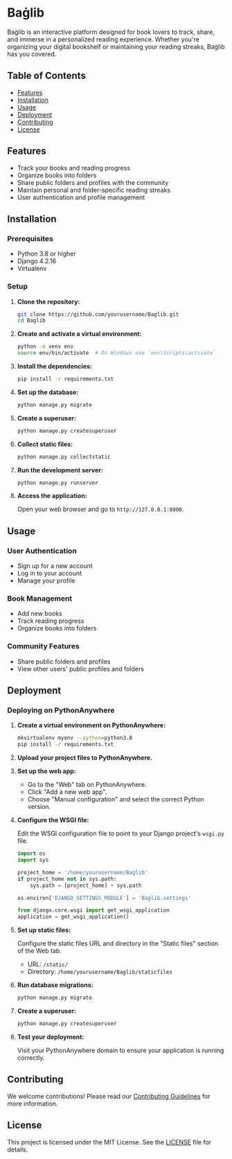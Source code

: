 # Baġlib

Baġlib is an interactive platform designed for book lovers to track, share, and immerse in a personalized reading experience. Whether you're organizing your digital bookshelf or maintaining your reading streaks, Baġlib has you covered.

## Table of Contents

- [Features](#features)
- [Installation](#installation)
- [Usage](#usage)
- [Deployment](#deployment)
- [Contributing](#contributing)
- [License](#license)

## Features

- Track your books and reading progress
- Organize books into folders
- Share public folders and profiles with the community
- Maintain personal and folder-specific reading streaks
- User authentication and profile management

## Installation

### Prerequisites

- Python 3.8 or higher
- Django 4.2.16
- Virtualenv

### Setup

1. **Clone the repository:**

    ```sh
    git clone https://github.com/yourusername/Baglib.git
    cd Baglib
    ```

2. **Create and activate a virtual environment:**

    ```sh
    python -m venv env
    source env/bin/activate  # On Windows use `env\Scripts\activate`
    ```

3. **Install the dependencies:**

    ```sh
    pip install -r requirements.txt
    ```

4. **Set up the database:**

    ```sh
    python manage.py migrate
    ```

5. **Create a superuser:**

    ```sh
    python manage.py createsuperuser
    ```

6. **Collect static files:**

    ```sh
    python manage.py collectstatic
    ```

7. **Run the development server:**

    ```sh
    python manage.py runserver
    ```

8. **Access the application:**

    Open your web browser and go to `http://127.0.0.1:8000`.

## Usage

### User Authentication

- Sign up for a new account
- Log in to your account
- Manage your profile

### Book Management

- Add new books
- Track reading progress
- Organize books into folders

### Community Features

- Share public folders and profiles
- View other users' public profiles and folders

## Deployment

### Deploying on PythonAnywhere

1. **Create a virtual environment on PythonAnywhere:**

    ```sh
    mkvirtualenv myenv --python=python3.8
    pip install -r requirements.txt
    ```

2. **Upload your project files to PythonAnywhere.**

3. **Set up the web app:**

    - Go to the "Web" tab on PythonAnywhere.
    - Click "Add a new web app".
    - Choose "Manual configuration" and select the correct Python version.

4. **Configure the WSGI file:**

    Edit the WSGI configuration file to point to your Django project's `wsgi.py` file.

    ```python
    import os
    import sys

    project_home = '/home/yourusername/Baglib'
    if project_home not in sys.path:
        sys.path = [project_home] + sys.path

    os.environ['DJANGO_SETTINGS_MODULE'] = 'Baglib.settings'

    from django.core.wsgi import get_wsgi_application
    application = get_wsgi_application()
    ```

5. **Set up static files:**

    Configure the static files URL and directory in the "Static files" section of the Web tab.

    - URL: `/static/`
    - Directory: `/home/yourusername/Baglib/staticfiles`

6. **Run database migrations:**

    ```sh
    python manage.py migrate
    ```

7. **Create a superuser:**

    ```sh
    python manage.py createsuperuser
    ```

8. **Test your deployment:**

    Visit your PythonAnywhere domain to ensure your application is running correctly.

## Contributing

We welcome contributions! Please read our [Contributing Guidelines](CONTRIBUTING.md) for more information.

## License

This project is licensed under the MIT License. See the [LICENSE](LICENSE) file for details.